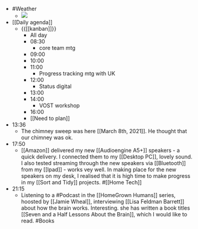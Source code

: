 - #Weather
    - ![](https://firebasestorage.googleapis.com/v0/b/firescript-577a2.appspot.com/o/imgs%2Fapp%2FDavidsroam%2FpU6kBB7R4U.jpeg?alt=media&token=de036a22-1dd2-4a6c-a79e-808fc7d0f3ba)
- [[Daily agenda]]
    - {{[[kanban]]}}
        - All day
        - 08:30
            - core team mtg
        - 09:00
        - 10:00
        - 11:00
            - Progress tracking mtg with UK
        - 12:00
            - Status digital
        - 13:00
        - 14:00
            - VOST workshop
        - 16:00
        - [[Need to plan]]
- 13:36
    - The chimney sweep was here [[March 8th, 2021]]. He thought that our chimney was ok.
- 17:50
    - [[Amazon]] delivered my new [[Audioengine A5+]] speakers - a quick delivery. I connected them to my [[Desktop PC]], lovely sound. I also tested streaming through the new speakers via [[Bluetooth]] from my [[Ipad]] - works vey well. In making place for the new speakers on my desk, I realised that it is high time to make progress in my [[Sort and Tidy]] projects. #[[Home Tech]]
- 21:15
    - Listening to a #Podcast in the [[HomeGrown Humans]] series, hoosted by [[Jamie Wheal]], interviewing [[Lisa Feldman Barrett]] about how the brain works. Interesting. she has written a book titles [[Seven and a Half Lessons About the Brain]], which I would like to read. #Books
